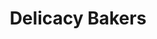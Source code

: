 ---
title: "Delicacy Bakers"
url: /karachi/delicacy-bakers-professor-ghafoor-ahmed-road/
shop: bakery
---